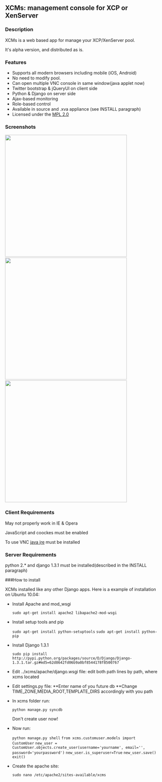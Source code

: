 ## XCMs: management console for XCP or XenServer


### Description

XCMs is a web based app for manage your XCP/XenServer pool.

It's alpha version, and distributed as is.

### Features

* Supports all modern browsers including mobile (iOS, Android)
* No need to modify pool.
* Can open multiple VNC console in same window(java applet now)
* Twitter bootstrap & jQueryUI on client side
* Python & Django on server side
* Ajax-based monitoring
* Role-based control
* Available in source and .xva appliance (see INSTALL paragraph)
* Licensed under the [MPL 2.0](http://www.mozilla.org/MPL/2.0/)

### Screenshots

<img src="https://dl.dropbox.com/u/14074890/monitoring.PNG" width=400>&nbsp;<img src="https://dl.dropbox.com/u/14074890/user_management.PNG" width=400>&nbsp;
<img src="https://dl.dropbox.com/u/14074890/vnc.PNG" width=400>

### Client Requirements

May not properly work in IE & Opera

JavaScript and coockes must be enabled

To use VNC [java jre](http://www.oracle.com/technetwork/java/javase/downloads/index.html) must be installed

### Server Requirements

python 2.* and django 1.3.1 must be installed(described in the INSTALL paragraph)


###How to install

XCMs installed like any other Django apps. Here is a example of installation on Ubuntu 10.04:

* Install Apache and mod_wsgi

	`sudo apt-get install apache2 libapache2-mod-wsgi`

* Install setup tools and pip

	`sudo apt-get install python-setuptools`
	`sudo apt-get install python-pip`
	
* Install Django 1.3.1

	`sudo pip install http://pypi.python.org/packages/source/D/Django/Django-1.3.1.tar.gz#md5=62d8642fd06b9a0bf8544178f8500767`
	
* Edit ../xcms/apache/django.wsgi file: edit both path lines by path, where xcms located

* Edit settings.py file:
	**Enter name of you future db
	**Change TIME_ZONE,MEDIA_ROOT,TEMPLATE_DIRS accordingly with you path
	
* In xcms folder run:

	`python manage.py syncdb`
	
	Don't create user now!
	
* Now run:

	`python manage.py shell`
	`from xcms.customuser.models import CustomUser`
	`new_user = CustomUser.objects.create_user(username='yourname', email='', password='yourpassword')`
	`new_user.is_superuser=True`
	`new_user.save()`
	`exit()`
	
* Create the apache site:

	`sudo nano /etc/apache2/sites-available/xcms`
